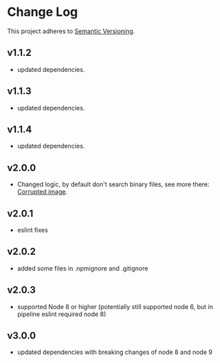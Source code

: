 # Change Log

This project adheres to [Semantic Versioning](http://semver.org/).  

## v1.1.2
* updated dependencies.
## v1.1.3
* updated dependencies.
## v1.1.4
* updated dependencies.
## v2.0.0
* Changed logic, by default don't search binary files, see more there: [Corrupted image](https://github.com/wj42ftns/replace-in-files/issues/22).
## v2.0.1
* eslint fixes
## v2.0.2
* added some files in .npmignore and .gitignore
## v2.0.3
* supported Node 8 or higher (potentially still supported node 6, but in pipeline eslint required node 8)
## v3.0.0
* updated dependencies with breaking changes of node 8 and node 9